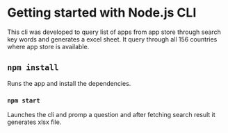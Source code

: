 # Getting started with Node.js CLI

This cli was developed to query list of apps from app store through search key words and
generates a excel sheet. It query through all 156 countries where app store is available.

## `npm install`

Runs the app and install the dependencies.

### `npm start`

Launches the cli and promp a question and after fetching search result it generates xlsx file.
